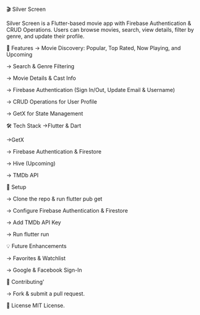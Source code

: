 🎬 Silver Screen



Silver Screen is a Flutter-based movie app with Firebase Authentication & CRUD Operations. Users can browse movies, search, view details, filter by genre, and update their profile.

📌 Features
-> Movie Discovery: Popular, Top Rated, Now Playing, and Upcoming

-> Search & Genre Filtering

-> Movie Details & Cast Info

-> Firebase Authentication (Sign In/Out, Update Email & Username)

-> CRUD Operations for User Profile

-> GetX for State Management

🛠️ Tech Stack
->Flutter & Dart

->GetX

-> Firebase Authentication & Firestore

-> Hive (Upcoming)

 -> TMDb API

🚀 Setup


-> Clone the repo & run flutter pub get

-> Configure Firebase Authentication & Firestore

-> Add TMDb API Key

-> Run flutter run

💡 Future Enhancements


-> Favorites & Watchlist

-> Google & Facebook Sign-In

🤝 Contributing'

-> Fork & submit a pull request.

📄 License
MIT License.
